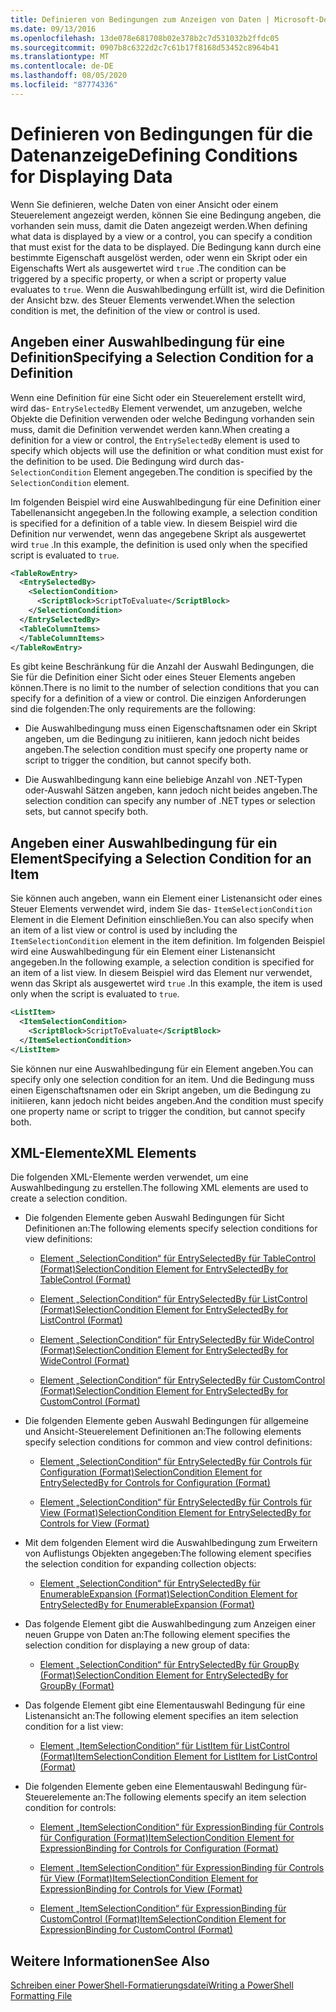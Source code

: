 ```yaml
---
title: Definieren von Bedingungen zum Anzeigen von Daten | Microsoft-Dokumentation
ms.date: 09/13/2016
ms.openlocfilehash: 13de078e681708b02e378b2c7d531032b2ffdc05
ms.sourcegitcommit: 0907b8c6322d2c7c61b17f8168d53452c8964b41
ms.translationtype: MT
ms.contentlocale: de-DE
ms.lasthandoff: 08/05/2020
ms.locfileid: "87774336"
---
```

# <a name="defining-conditions-for-displaying-data"></a><span data-ttu-id="07409-102">Definieren von Bedingungen für die Datenanzeige</span><span class="sxs-lookup"><span data-stu-id="07409-102">Defining Conditions for Displaying Data</span></span>

<span data-ttu-id="07409-103">Wenn Sie definieren, welche Daten von einer Ansicht oder einem Steuerelement angezeigt werden, können Sie eine Bedingung angeben, die vorhanden sein muss, damit die Daten angezeigt werden.</span><span class="sxs-lookup"><span data-stu-id="07409-103">When defining what data is displayed by a view or a control, you can specify a condition that must exist for the data to be displayed.</span></span> <span data-ttu-id="07409-104">Die Bedingung kann durch eine bestimmte Eigenschaft ausgelöst werden, oder wenn ein Skript oder ein Eigenschafts Wert als ausgewertet wird `true` .</span><span class="sxs-lookup"><span data-stu-id="07409-104">The condition can be triggered by a specific property, or when a script or property value evaluates to `true`.</span></span> <span data-ttu-id="07409-105">Wenn die Auswahlbedingung erfüllt ist, wird die Definition der Ansicht bzw. des Steuer Elements verwendet.</span><span class="sxs-lookup"><span data-stu-id="07409-105">When the selection condition is met, the definition of the view or control is used.</span></span>

## <a name="specifying-a-selection-condition-for-a-definition"></a><span data-ttu-id="07409-106">Angeben einer Auswahlbedingung für eine Definition</span><span class="sxs-lookup"><span data-stu-id="07409-106">Specifying a Selection Condition for a Definition</span></span>

<span data-ttu-id="07409-107">Wenn eine Definition für eine Sicht oder ein Steuerelement erstellt wird, wird das- `EntrySelectedBy` Element verwendet, um anzugeben, welche Objekte die Definition verwenden oder welche Bedingung vorhanden sein muss, damit die Definition verwendet werden kann.</span><span class="sxs-lookup"><span data-stu-id="07409-107">When creating a definition for a view or control, the `EntrySelectedBy` element is used to specify which objects will use the definition or what condition must exist for the definition to be used.</span></span> <span data-ttu-id="07409-108">Die Bedingung wird durch das- `SelectionCondition` Element angegeben.</span><span class="sxs-lookup"><span data-stu-id="07409-108">The condition is specified by the `SelectionCondition` element.</span></span>

<span data-ttu-id="07409-109">Im folgenden Beispiel wird eine Auswahlbedingung für eine Definition einer Tabellenansicht angegeben.</span><span class="sxs-lookup"><span data-stu-id="07409-109">In the following example, a selection condition is specified for a definition of a table view.</span></span> <span data-ttu-id="07409-110">In diesem Beispiel wird die Definition nur verwendet, wenn das angegebene Skript als ausgewertet wird `true` .</span><span class="sxs-lookup"><span data-stu-id="07409-110">In this example, the definition is used only when the specified script is evaluated to `true`.</span></span>

```xml
<TableRowEntry>
  <EntrySelectedBy>
    <SelectionCondition>
      <ScriptBlock>ScriptToEvaluate</ScriptBlock>
    </SelectionCondition>
  </EntrySelectedBy>
  <TableColumnItems>
  </TableColumnItems>
</TableRowEntry>

```

<span data-ttu-id="07409-111">Es gibt keine Beschränkung für die Anzahl der Auswahl Bedingungen, die Sie für die Definition einer Sicht oder eines Steuer Elements angeben können.</span><span class="sxs-lookup"><span data-stu-id="07409-111">There is no limit to the number of selection conditions that you can specify for a definition of a view or control.</span></span> <span data-ttu-id="07409-112">Die einzigen Anforderungen sind die folgenden:</span><span class="sxs-lookup"><span data-stu-id="07409-112">The only requirements are the following:</span></span>

- <span data-ttu-id="07409-113">Die Auswahlbedingung muss einen Eigenschaftsnamen oder ein Skript angeben, um die Bedingung zu initiieren, kann jedoch nicht beides angeben.</span><span class="sxs-lookup"><span data-stu-id="07409-113">The selection condition must specify one property name or script to trigger the condition, but cannot specify both.</span></span>

- <span data-ttu-id="07409-114">Die Auswahlbedingung kann eine beliebige Anzahl von .NET-Typen oder-Auswahl Sätzen angeben, kann jedoch nicht beides angeben.</span><span class="sxs-lookup"><span data-stu-id="07409-114">The selection condition can specify any number of .NET types or selection sets, but cannot specify both.</span></span>

## <a name="specifying-a-selection-condition-for-an-item"></a><span data-ttu-id="07409-115">Angeben einer Auswahlbedingung für ein Element</span><span class="sxs-lookup"><span data-stu-id="07409-115">Specifying a Selection Condition for an Item</span></span>

<span data-ttu-id="07409-116">Sie können auch angeben, wann ein Element einer Listenansicht oder eines Steuer Elements verwendet wird, indem Sie das- `ItemSelectionCondition` Element in die Element Definition einschließen.</span><span class="sxs-lookup"><span data-stu-id="07409-116">You can also specify when an item of a list view or control is used by including the `ItemSelectionCondition` element in the item definition.</span></span> <span data-ttu-id="07409-117">Im folgenden Beispiel wird eine Auswahlbedingung für ein Element einer Listenansicht angegeben.</span><span class="sxs-lookup"><span data-stu-id="07409-117">In the following example, a selection condition is specified for an item of a list view.</span></span> <span data-ttu-id="07409-118">In diesem Beispiel wird das Element nur verwendet, wenn das Skript als ausgewertet wird `true` .</span><span class="sxs-lookup"><span data-stu-id="07409-118">In this example, the item is used only when the script is evaluated to `true`.</span></span>

```xml
<ListItem>
  <ItemSelectionCondition>
    <ScriptBlock>ScriptToEvaluate</ScriptBlock>
  </ItemSelectionCondition>
</ListItem>

```

<span data-ttu-id="07409-119">Sie können nur eine Auswahlbedingung für ein Element angeben.</span><span class="sxs-lookup"><span data-stu-id="07409-119">You can specify only one selection condition for an item.</span></span> <span data-ttu-id="07409-120">Und die Bedingung muss einen Eigenschaftsnamen oder ein Skript angeben, um die Bedingung zu initiieren, kann jedoch nicht beides angeben.</span><span class="sxs-lookup"><span data-stu-id="07409-120">And the condition must specify one property name or script to trigger the condition, but cannot specify both.</span></span>

## <a name="xml-elements"></a><span data-ttu-id="07409-121">XML-Elemente</span><span class="sxs-lookup"><span data-stu-id="07409-121">XML Elements</span></span>

 <span data-ttu-id="07409-122">Die folgenden XML-Elemente werden verwendet, um eine Auswahlbedingung zu erstellen.</span><span class="sxs-lookup"><span data-stu-id="07409-122">The following XML elements are used to create a selection condition.</span></span>

- <span data-ttu-id="07409-123">Die folgenden Elemente geben Auswahl Bedingungen für Sicht Definitionen an:</span><span class="sxs-lookup"><span data-stu-id="07409-123">The following elements specify selection conditions for view definitions:</span></span>

  - [<span data-ttu-id="07409-124">Element „SelectionCondition“ für EntrySelectedBy für TableControl (Format)</span><span class="sxs-lookup"><span data-stu-id="07409-124">SelectionCondition Element for EntrySelectedBy for TableControl (Format)</span></span>](./selectioncondition-element-for-entryselectedby-for-tablecontrol-format.md)

  - [<span data-ttu-id="07409-125">Element „SelectionCondition“ für EntrySelectedBy für ListControl (Format)</span><span class="sxs-lookup"><span data-stu-id="07409-125">SelectionCondition Element for EntrySelectedBy for ListControl (Format)</span></span>](./selectioncondition-element-for-entryselectedby-for-listcontrol-format.md)

  - [<span data-ttu-id="07409-126">Element „SelectionCondition“ für EntrySelectedBy für WideControl (Format)</span><span class="sxs-lookup"><span data-stu-id="07409-126">SelectionCondition Element for EntrySelectedBy for WideControl (Format)</span></span>](./selectioncondition-element-for-entryselectedby-for-widecontrol-format.md)

  - [<span data-ttu-id="07409-127">Element „SelectionCondition“ für EntrySelectedBy für CustomControl (Format)</span><span class="sxs-lookup"><span data-stu-id="07409-127">SelectionCondition Element for EntrySelectedBy for CustomControl (Format)</span></span>](./selectioncondition-element-for-entryselectedby-for-customcontrol-format.md)

- <span data-ttu-id="07409-128">Die folgenden Elemente geben Auswahl Bedingungen für allgemeine und Ansicht-Steuerelement Definitionen an:</span><span class="sxs-lookup"><span data-stu-id="07409-128">The following elements specify selection conditions for common and view control definitions:</span></span>

  - [<span data-ttu-id="07409-129">Element „SelectionCondition“ für EntrySelectedBy für Controls für Configuration (Format)</span><span class="sxs-lookup"><span data-stu-id="07409-129">SelectionCondition Element for EntrySelectedBy for Controls for Configuration (Format)</span></span>](./selectioncondition-element-for-entryselectedby-for-controls-for-configuration-format.md)

  - [<span data-ttu-id="07409-130">Element „SelectionCondition“ für EntrySelectedBy für Controls für View (Format)</span><span class="sxs-lookup"><span data-stu-id="07409-130">SelectionCondition Element for EntrySelectedBy for Controls for View (Format)</span></span>](./selectioncondition-element-for-entryselectedby-for-controls-for-view-format.md)

- <span data-ttu-id="07409-131">Mit dem folgenden Element wird die Auswahlbedingung zum Erweitern von Auflistungs Objekten angegeben:</span><span class="sxs-lookup"><span data-stu-id="07409-131">The following element specifies the selection condition for expanding collection objects:</span></span>

  - [<span data-ttu-id="07409-132">Element „SelectionCondition“ für EntrySelectedBy für EnumerableExpansion (Format)</span><span class="sxs-lookup"><span data-stu-id="07409-132">SelectionCondition Element for EntrySelectedBy for EnumerableExpansion (Format)</span></span>](./selectioncondition-element-for-entryselectedby-for-enumerableexpansion-format.md)

- <span data-ttu-id="07409-133">Das folgende Element gibt die Auswahlbedingung zum Anzeigen einer neuen Gruppe von Daten an:</span><span class="sxs-lookup"><span data-stu-id="07409-133">The following element specifies the selection condition for displaying a new group of data:</span></span>

  - [<span data-ttu-id="07409-134">Element „SelectionCondition“ für EntrySelectedBy für GroupBy (Format)</span><span class="sxs-lookup"><span data-stu-id="07409-134">SelectionCondition Element for EntrySelectedBy for GroupBy (Format)</span></span>](./selectioncondition-element-for-entryselectedby-for-groupby-format.md)

- <span data-ttu-id="07409-135">Das folgende Element gibt eine Elementauswahl Bedingung für eine Listenansicht an:</span><span class="sxs-lookup"><span data-stu-id="07409-135">The following element specifies an item selection condition for a list view:</span></span>

  - [<span data-ttu-id="07409-136">Element „ItemSelectionCondition“ für ListItem für ListControl (Format)</span><span class="sxs-lookup"><span data-stu-id="07409-136">ItemSelectionCondition Element for ListItem for ListControl (Format)</span></span>](./itemselectioncondition-element-for-listitem-for-listcontrol-format.md)

- <span data-ttu-id="07409-137">Die folgenden Elemente geben eine Elementauswahl Bedingung für-Steuerelemente an:</span><span class="sxs-lookup"><span data-stu-id="07409-137">The following elements specify an item selection condition for controls:</span></span>

  - [<span data-ttu-id="07409-138">Element „ItemSelectionCondition“ für ExpressionBinding für Controls für Configuration (Format)</span><span class="sxs-lookup"><span data-stu-id="07409-138">ItemSelectionCondition Element for ExpressionBinding for Controls for Configuration (Format)</span></span>](./itemselectioncondition-element-for-expressionbinding-for-controls-for-configuration-format.md)

  - [<span data-ttu-id="07409-139">Element „ItemSelectionCondition“ für ExpressionBinding für Controls für View (Format)</span><span class="sxs-lookup"><span data-stu-id="07409-139">ItemSelectionCondition Element for ExpressionBinding for Controls for View (Format)</span></span>](./itemselectioncondition-element-for-expressionbinding-for-controls-for-view-format.md)

  - [<span data-ttu-id="07409-140">Element „ItemSelectionCondition“ für ExpressionBinding für CustomControl (Format)</span><span class="sxs-lookup"><span data-stu-id="07409-140">ItemSelectionCondition Element for ExpressionBinding for CustomControl (Format)</span></span>](./itemselectioncondition-element-for-expressionbinding-for-customcontrol-format.md)

## <a name="see-also"></a><span data-ttu-id="07409-141">Weitere Informationen</span><span class="sxs-lookup"><span data-stu-id="07409-141">See Also</span></span>

[<span data-ttu-id="07409-142">Schreiben einer PowerShell-Formatierungsdatei</span><span class="sxs-lookup"><span data-stu-id="07409-142">Writing a PowerShell Formatting File</span></span>](./writing-a-powershell-formatting-file.md)
